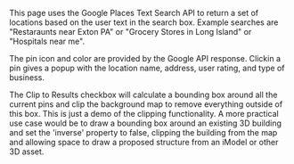 
This page uses the Google Places Text Search API to return a set of locations based on the user text in the search box. Example searches are "Restaraunts near Exton PA" or "Grocery Stores in Long Island" or "Hospitals near me". 

The pin icon and color are provided by the Google API response. Clickin a pin gives a popup with the location name, address, user rating, and type of business.

The Clip to Results checkbox will calculate a bounding box around all the current pins and clip the background map to remove everything outside of this box. This is just a demo of the clipping functionality. A more practical use case would be to draw a bounding box around an existing 3D building and set the 'inverse' property to false, clipping the building from the map and allowing space to draw a proposed structure from an iModel or other 3D asset.

